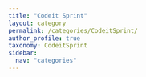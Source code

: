 ```yaml
---
title: "Codeit Sprint"
layout: category
permalink: /categories/CodeitSprint/
author_profile: true
taxonomy: CodeitSprint
sidebar:
  nav: "categories"
---
```

